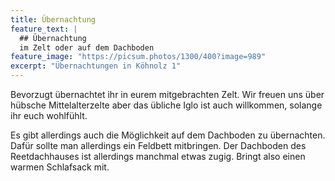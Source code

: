 ```yaml
---
title: Übernachtung
feature_text: |
  ## Übernachtung
  im Zelt oder auf dem Dachboden
feature_image: "https://picsum.photos/1300/400?image=989"
excerpt: "Übernachtungen in Köhnolz 1"
---
```


Bevorzugt übernachtet ihr in eurem mitgebrachten Zelt.
Wir freuen uns über hübsche Mittelalterzelte aber das übliche Iglo ist auch willkommen, solange ihr euch
wohlfühlt.

Es gibt allerdings auch die Möglichkeit auf dem Dachboden zu übernachten.
Dafür sollte man allerdings ein Feldbett mitbringen.
Der Dachboden des Reetdachhauses ist allerdings manchmal etwas zugig. Bringt also einen warmen Schlafsack mit.